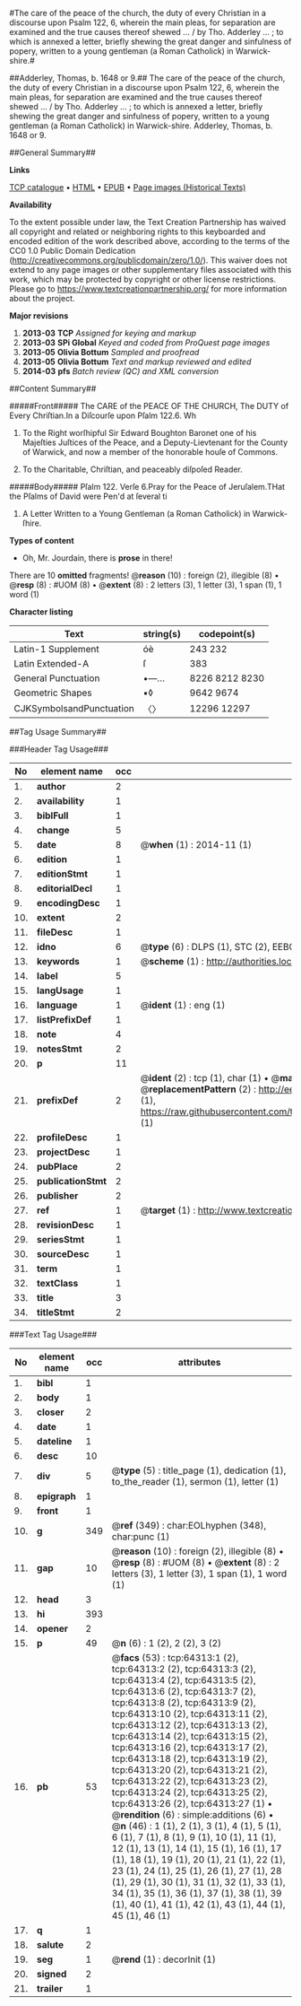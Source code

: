 #The care of the peace of the church, the duty of every Christian in a discourse upon Psalm 122, 6, wherein the main pleas, for separation are examined and the true causes thereof shewed ... / by Tho. Adderley ... ; to which is annexed a letter, briefly shewing the great danger and sinfulness of popery, written to a young gentleman (a Roman Catholick) in Warwick-shire.#

##Adderley, Thomas, b. 1648 or 9.##
The care of the peace of the church, the duty of every Christian in a discourse upon Psalm 122, 6, wherein the main pleas, for separation are examined and the true causes thereof shewed ... / by Tho. Adderley ... ; to which is annexed a letter, briefly shewing the great danger and sinfulness of popery, written to a young gentleman (a Roman Catholick) in Warwick-shire.
Adderley, Thomas, b. 1648 or 9.

##General Summary##

**Links**

[TCP catalogue](http://www.ota.ox.ac.uk/tcp/)  • 
[HTML](http://tei.it.ox.ac.uk/tcp/Texts-HTML/free/A26/A26356.html)  • 
[EPUB](http://tei.it.ox.ac.uk/tcp/Texts-EPUB/free/A26/A26356.epub) • 
[Page images (Historical Texts)](https://historicaltexts.jisc.ac.uk/eebo-12609533e)

**Availability**

To the extent possible under law, the Text Creation Partnership has waived all copyright and related or neighboring rights to this keyboarded and encoded edition of the work described above, according to the terms of the CC0 1.0 Public Domain Dedication (http://creativecommons.org/publicdomain/zero/1.0/). This waiver does not extend to any page images or other supplementary files associated with this work, which may be protected by copyright or other license restrictions. Please go to https://www.textcreationpartnership.org/ for more information about the project.

**Major revisions**

1. __2013-03__ __TCP__ *Assigned for keying and markup*
1. __2013-03__ __SPi Global__ *Keyed and coded from ProQuest page images*
1. __2013-05__ __Olivia Bottum__ *Sampled and proofread*
1. __2013-05__ __Olivia Bottum__ *Text and markup reviewed and edited*
1. __2014-03__ __pfs__ *Batch review (QC) and XML conversion*

##Content Summary##

#####Front#####
The CARE of the PEACE OF THE CHURCH, The DUTY of Every Chriſtian.In a Diſcourſe upon Pſalm 122.6. Wh
1. To the Right worſhipful Sir Edward Boughton Baronet one of his Majeſties Juſtices of the Peace, and a Deputy-Lievtenant for the County of Warwick, and now a member of the honorable houſe of Commons.

1. To the Charitable, Chriſtian, and peaceably diſpoſed Reader.

#####Body#####
Pſalm 122. Verſe 6.Pray for the Peace of Jeruſalem.THat the Pſalms of David were Pen'd at ſeveral ti
1. A Letter Written to a Young Gentleman (a Roman Catholick) in Warwick-ſhire.

**Types of content**

  * Oh, Mr. Jourdain, there is **prose** in there!

There are 10 **omitted** fragments! 
 @__reason__ (10) : foreign (2), illegible (8)  •  @__resp__ (8) : #UOM (8)  •  @__extent__ (8) : 2 letters (3), 1 letter (3), 1 span (1), 1 word (1)

**Character listing**


|Text|string(s)|codepoint(s)|
|---|---|---|
|Latin-1 Supplement|óè|243 232|
|Latin Extended-A|ſ|383|
|General Punctuation|•—…|8226 8212 8230|
|Geometric Shapes|▪◊|9642 9674|
|CJKSymbolsandPunctuation|〈〉|12296 12297|

##Tag Usage Summary##

###Header Tag Usage###

|No|element name|occ|attributes|
|---|---|---|---|
|1.|__author__|2||
|2.|__availability__|1||
|3.|__biblFull__|1||
|4.|__change__|5||
|5.|__date__|8| @__when__ (1) : 2014-11 (1)|
|6.|__edition__|1||
|7.|__editionStmt__|1||
|8.|__editorialDecl__|1||
|9.|__encodingDesc__|1||
|10.|__extent__|2||
|11.|__fileDesc__|1||
|12.|__idno__|6| @__type__ (6) : DLPS (1), STC (2), EEBO-CITATION (1), OCLC (1), VID (1)|
|13.|__keywords__|1| @__scheme__ (1) : http://authorities.loc.gov/ (1)|
|14.|__label__|5||
|15.|__langUsage__|1||
|16.|__language__|1| @__ident__ (1) : eng (1)|
|17.|__listPrefixDef__|1||
|18.|__note__|4||
|19.|__notesStmt__|2||
|20.|__p__|11||
|21.|__prefixDef__|2| @__ident__ (2) : tcp (1), char (1)  •  @__matchPattern__ (2) : ([0-9\-]+):([0-9IVX]+) (1), (.+) (1)  •  @__replacementPattern__ (2) : http://eebo.chadwyck.com/downloadtiff?vid=$1&page=$2 (1), https://raw.githubusercontent.com/textcreationpartnership/Texts/master/tcpchars.xml#$1 (1)|
|22.|__profileDesc__|1||
|23.|__projectDesc__|1||
|24.|__pubPlace__|2||
|25.|__publicationStmt__|2||
|26.|__publisher__|2||
|27.|__ref__|1| @__target__ (1) : http://www.textcreationpartnership.org/docs/. (1)|
|28.|__revisionDesc__|1||
|29.|__seriesStmt__|1||
|30.|__sourceDesc__|1||
|31.|__term__|1||
|32.|__textClass__|1||
|33.|__title__|3||
|34.|__titleStmt__|2||


###Text Tag Usage###

|No|element name|occ|attributes|
|---|---|---|---|
|1.|__bibl__|1||
|2.|__body__|1||
|3.|__closer__|2||
|4.|__date__|1||
|5.|__dateline__|1||
|6.|__desc__|10||
|7.|__div__|5| @__type__ (5) : title_page (1), dedication (1), to_the_reader (1), sermon (1), letter (1)|
|8.|__epigraph__|1||
|9.|__front__|1||
|10.|__g__|349| @__ref__ (349) : char:EOLhyphen (348), char:punc (1)|
|11.|__gap__|10| @__reason__ (10) : foreign (2), illegible (8)  •  @__resp__ (8) : #UOM (8)  •  @__extent__ (8) : 2 letters (3), 1 letter (3), 1 span (1), 1 word (1)|
|12.|__head__|3||
|13.|__hi__|393||
|14.|__opener__|2||
|15.|__p__|49| @__n__ (6) : 1 (2), 2 (2), 3 (2)|
|16.|__pb__|53| @__facs__ (53) : tcp:64313:1 (2), tcp:64313:2 (2), tcp:64313:3 (2), tcp:64313:4 (2), tcp:64313:5 (2), tcp:64313:6 (2), tcp:64313:7 (2), tcp:64313:8 (2), tcp:64313:9 (2), tcp:64313:10 (2), tcp:64313:11 (2), tcp:64313:12 (2), tcp:64313:13 (2), tcp:64313:14 (2), tcp:64313:15 (2), tcp:64313:16 (2), tcp:64313:17 (2), tcp:64313:18 (2), tcp:64313:19 (2), tcp:64313:20 (2), tcp:64313:21 (2), tcp:64313:22 (2), tcp:64313:23 (2), tcp:64313:24 (2), tcp:64313:25 (2), tcp:64313:26 (2), tcp:64313:27 (1)  •  @__rendition__ (6) : simple:additions (6)  •  @__n__ (46) : 1 (1), 2 (1), 3 (1), 4 (1), 5 (1), 6 (1), 7 (1), 8 (1), 9 (1), 10 (1), 11 (1), 12 (1), 13 (1), 14 (1), 15 (1), 16 (1), 17 (1), 18 (1), 19 (1), 20 (1), 21 (1), 22 (1), 23 (1), 24 (1), 25 (1), 26 (1), 27 (1), 28 (1), 29 (1), 30 (1), 31 (1), 32 (1), 33 (1), 34 (1), 35 (1), 36 (1), 37 (1), 38 (1), 39 (1), 40 (1), 41 (1), 42 (1), 43 (1), 44 (1), 45 (1), 46 (1)|
|17.|__q__|1||
|18.|__salute__|2||
|19.|__seg__|1| @__rend__ (1) : decorInit (1)|
|20.|__signed__|2||
|21.|__trailer__|1||
